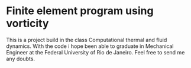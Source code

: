 # Finite element program using vorticity

This is a project build in the class Computational thermal and fluid dynamics. With the code i hope been able to graduate in Mechanical Engineer
at the Federal University of Rio de Janeiro. Feel free to send me any doubts.
